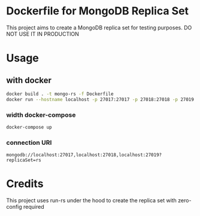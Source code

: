 # Dockerfile for MongoDB Replica Set

This project aims to create a MongoDB replica set for testing purposes.
DO NOT USE IT IN PRODUCTION

# Usage
## with docker
```sh
docker build . -t mongo-rs -f Dockerfile
docker run --hostname localhost -p 27017:27017 -p 27018:27018 -p 27019:27019 mongo-rs
```

### width docker-compose
```sh
docker-compose up
```

### connection URI
``mongodb://localhost:27017,localhost:27018,localhost:27019?replicaSet=rs``

# Credits
This project uses run-rs under the hood to create the replica set with zero-config required